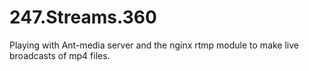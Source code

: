 # 247.Streams.360
Playing with Ant-media server and the nginx rtmp module to make live broadcasts of mp4 files.
